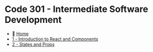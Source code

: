 # Code 301 - Intermediate Software Development

- 🏡 [Home](README.md)
- [1️ - Introduction to React and Components](301/read01.md)
- [2 - States and Props](301/read02.md)
